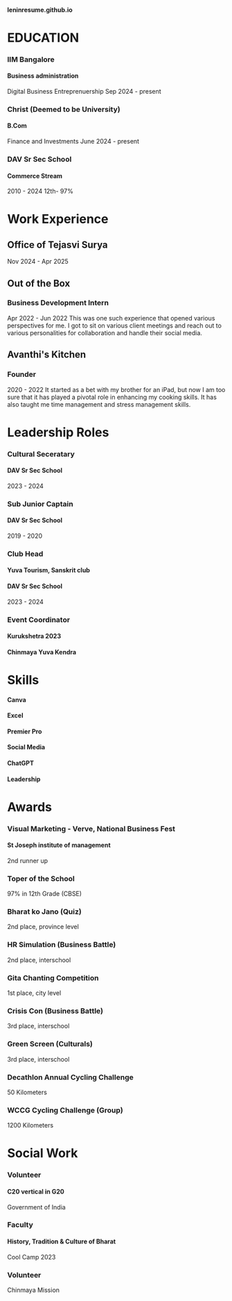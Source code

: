 #### leninresume.github.io

# EDUCATION
### IIM Bangalore
#### Business administration
Digital Business
Entreprenuership
Sep 2024 - present

### Christ (Deemed to be University)
#### B.Com
Finance and Investments
June 2024 - present

### DAV Sr Sec School
#### Commerce Stream
2010 - 2024
12th- 97%

# Work Experience

## Office of Tejasvi Surya
Nov 2024 - Apr 2025

## Out of the Box
### Business Development Intern
Apr 2022 - Jun 2022
This was one such experience that opened various perspectives for me. I got to sit on various client meetings and reach out to various personalities for collaboration and handle their social media.

## Avanthi's Kitchen
### Founder
2020 - 2022
It started as a bet with my brother for an iPad, but now I am too sure that it has played a pivotal role in enhancing my cooking skills. It has also taught me time management and stress management skills.

# Leadership Roles

### Cultural Seceratary
#### DAV Sr Sec School
2023 - 2024
### Sub Junior Captain
#### DAV Sr Sec School
2019 - 2020
### Club Head
#### Yuva Tourism, Sanskrit club
#### DAV Sr Sec School
2023 - 2024
### Event Coordinator
#### Kurukshetra 2023
#### Chinmaya Yuva Kendra

# Skills

#### Canva
#### Excel
#### Premier Pro
#### Social Media
#### ChatGPT
#### Leadership

# Awards

### Visual Marketing - Verve, National Business Fest
#### St Joseph institute of management
2nd runner up 
### Toper of the School
97% in 12th Grade (CBSE)
### Bharat ko Jano (Quiz)
2nd place, province level
### HR Simulation (Business Battle)
2nd place, interschool
### Gita Chanting Competition
1st place, city level
### Crisis Con (Business Battle)
3rd place, interschool
### Green Screen (Culturals)
3rd place, interschool
### Decathlon Annual Cycling Challenge
50 Kilometers
### WCCG Cycling Challenge (Group)
1200 Kilometers

# Social Work

### Volunteer
#### C20 vertical in G20
Government of India
### Faculty
#### History, Tradition & Culture of Bharat
Cool Camp 2023
### Volunteer
Chinmaya Mission
